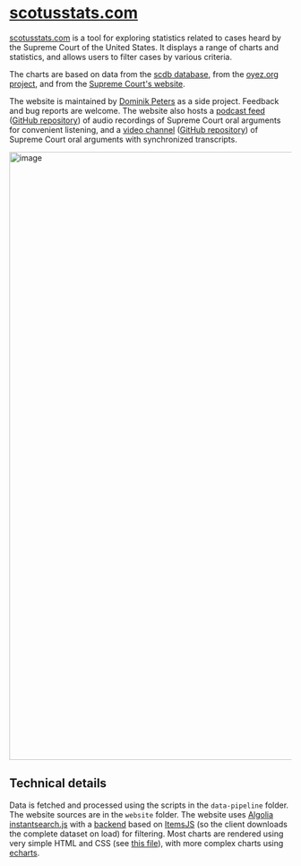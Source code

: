 # [scotusstats.com](https://scotusstats.com)

[scotusstats.com](https://scotusstats.com) is a tool for exploring statistics related to cases heard by the Supreme Court of the United States. It displays a range of charts and statistics, and allows users to filter cases by various criteria.

The charts are based on data from the [scdb database](http://scdb.wustl.edu/), from the [oyez.org project](https://www.oyez.org/), and from the [Supreme Court's website](https://www.supremecourt.gov/).

The website is maintained by [Dominik Peters](https://dominik-peters.de) as a side project. Feedback and bug reports are welcome. The website also hosts a [podcast feed](https://scotusstats.com/podcast) ([GitHub repository](https://github.com/DominikPeters/scotus-podcast)) of audio recordings of Supreme Court oral arguments for convenient listening, and a [video channel](https://scotusstats.com/videos) ([GitHub repository](https://github.com/DominikPeters/scotus-videos)) of Supreme Court oral arguments with synchronized transcripts.

<a href="https://scotusstats.com"><img width="1084" alt="image" src="https://github.com/DominikPeters/scotusstats/assets/3543224/92a18418-e56c-4072-ab87-1404593708f2"></a>

## Technical details

Data is fetched and processed using the scripts in the `data-pipeline` folder. 
The website sources are in the `website` folder. 
The website uses [Algolia instantsearch.js](https://github.com/algolia/instantsearch) with a [backend](https://github.com/unplatform-io/instantsearch-itemsjs-adapter) based on [ItemsJS](https://github.com/itemsapi/itemsjs) (so the client downloads the complete dataset on load) for filtering. Most charts are rendered using very simple HTML and CSS (see [this file](https://github.com/DominikPeters/scotusstats/blob/master/website/src/charts/j1Chart.js)), with more complex charts using [echarts](https://echarts.apache.org/). 

